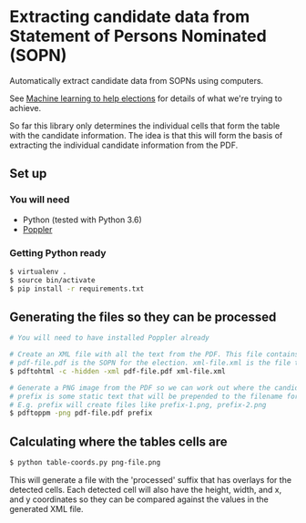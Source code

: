 # Extracting candidate data from Statement of Persons Nominated (SOPN)

Automatically extract candidate data from SOPNs using computers.

See [Machine learning to help elections](https://democracyclub.org.uk/blog/2018/03/12/machine-learning-help-elections/) for details of what we're trying to achieve.

So far this library only determines the individual cells that form the table with the candidate information. The idea is that this will form the basis of extracting the individual candidate information from the PDF.

## Set up
### You will need
- Python (tested with Python 3.6)
- [Poppler](https://poppler.freedesktop.org)

### Getting Python ready
```bash
$ virtualenv .
$ source bin/activate
$ pip install -r requirements.txt
```

## Generating the files so they can be processed
```bash
# You will need to have installed Poppler already

# Create an XML file with all the text from the PDF. This file contains elements with the coordinates and size of each text block.
# pdf-file.pdf is the SOPN for the election. xml-file.xml is the file that will be created with the text from the PDF.
$ pdftohtml -c -hidden -xml pdf-file.pdf xml-file.xml

# Generate a PNG image from the PDF so we can work out where the candidate table cells are.
# prefix is some static text that will be prepended to the filename for each PDF page.
# E.g. prefix will create files like prefix-1.png, prefix-2.png
$ pdftoppm -png pdf-file.pdf prefix
```

## Calculating where the tables cells are
```bash
$ python table-coords.py png-file.png
```

This will generate a file with the 'processed' suffix that has overlays for the detected cells. Each detected cell will also have the height, width, and x, and y coordinates so they can be compared against the values in the generated XML file.